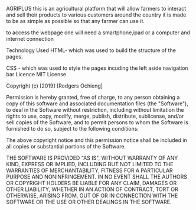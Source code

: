 AGRIPLUS
this is an agricultural platform that will allow farmers to interact and sell their products to various customers around the country
it is made to be as simple as possible so that any farmer can use it.

to access the webpage one will need a smartphone,ipad or a computer and internet connection

Technology Used 
HTML- which was used to build the structure of the pages.

CSS - which was used to style the pages incuding the left aside navigation bar
Licence MIT License

Copyright (c) [2019] [Rodgers Ochieng]

Permission is hereby granted, free of charge, to any person obtaining a copy of this software and associated documentation files (the "Software"), to deal in the Software without restriction, including without limitation the rights to use, copy, modify, merge, publish, distribute, sublicense, and/or sell copies of the Software, and to permit persons to whom the Software is furnished to do so, subject to the following conditions:

The above copyright notice and this permission notice shall be included in all copies or substantial portions of the Software.

THE SOFTWARE IS PROVIDED "AS IS", WITHOUT WARRANTY OF ANY KIND, EXPRESS OR IMPLIED, INCLUDING BUT NOT LIMITED TO THE WARRANTIES OF MERCHANTABILITY, FITNESS FOR A PARTICULAR PURPOSE AND NONINFRINGEMENT. IN NO EVENT SHALL THE AUTHORS OR COPYRIGHT HOLDERS BE LIABLE FOR ANY CLAIM, DAMAGES OR OTHER LIABILITY, WHETHER IN AN ACTION OF CONTRACT, TORT OR OTHERWISE, ARISING FROM, OUT OF OR IN CONNECTION WITH THE SOFTWARE OR THE USE OR OTHER DEALINGS IN THE SOFTWARE.
